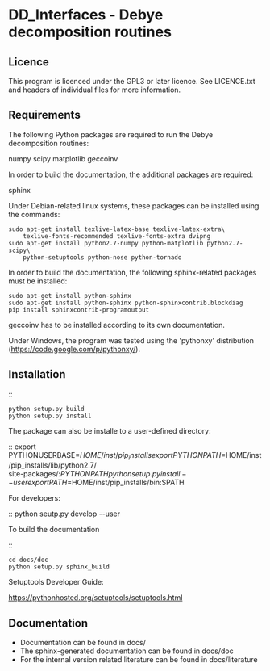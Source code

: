DD_Interfaces - Debye decomposition routines
============================================

Licence
-------

This program is licenced under the GPL3 or later licence. See LICENCE.txt and
headers of individual files for more information.

Requirements
------------

The following Python packages are required to run the Debye decomposition
routines:

numpy
scipy
matplotlib
geccoinv

In order to build the documentation, the additional packages are required:

sphinx

Under Debian-related linux systems, these packages can be installed using the
commands:

    sudo apt-get install texlive-latex-base texlive-latex-extra\
        texlive-fonts-recommended texlive-fonts-extra dvipng
    sudo apt-get install python2.7-numpy python-matplotlib python2.7-scipy\
        python-setuptools python-nose python-tornado

In order to build the documentation, the following sphinx-related packages must
be installed:

    sudo apt-get install python-sphinx
    sudo apt-get install python-sphinx python-sphinxcontrib.blockdiag
    pip install sphinxcontrib-programoutput


geccoinv has to be installed according to its own documentation.

Under Windows, the program was tested using the 'pythonxy' distribution
(https://code.google.com/p/pythonxy/).


Installation
------------

::

    python setup.py build
    python setup.py install


The package can also be installe to a user-defined directory:

::
    export PYTHONUSERBASE=$HOME/inst/pip_installs
    export PYTHONPATH=$HOME/inst/pip_installs/lib/python2.7/\
        site-packages/:$PYTHONPATH
    python setup.py install --user
    export PATH=$HOME/inst/pip_installs/bin:$PATH


For developers:

::
    python seutp.py develop --user

To build the documentation

::

    cd docs/doc
    python setup.py sphinx_build

Setuptools Developer Guide:

https://pythonhosted.org/setuptools/setuptools.html

Documentation
-------------
 * Documentation can be found in docs/
 * The sphinx-generated documentation can be found in docs/doc
 * For the internal version related literature can be found in docs/literature

